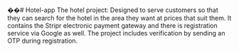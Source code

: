 ��#   H o t e l - a p p 
The hotel project: Designed to serve customers so that they can search for the hotel in the area they want at prices that suit them. It contains the Stripr electronic payment gateway and there is registration service via Google as well. The project includes verification by sending an OTP during registration.
 
